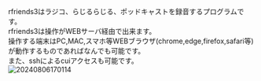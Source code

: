 
rfriends3はラジコ、らじるらじる、ポッドキャストを録音するプログラムです。  
rfriends3は操作がWEBサーバ経由で出来ます。  
操作する端末はPC,MAC,スマホ等WEBブラウザ(chrome,edge,firefox,safari等)が動作するものであればなんでも可能です。  
また、sshによるcuiアクセスも可能です。  
  ![20240806170114](https://github.com/user-attachments/assets/2c40c57d-7ae4-4eee-811e-cb6c28f112f0)

